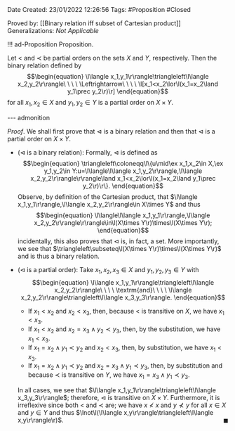 <br />
<br />

Date Created: 23/01/2022 12:26:56
Tags: #Proposition #Closed 

Proved by: [[Binary relation iff subset of Cartesian product]]
Generalizations: _Not Applicable_

!!! ad-Proposition Proposition.

Let $<$ and $\prec$ be partial orders on the sets $X$ and $Y$, respectively. Then the binary relation defined by
$$\begin{equation}
    \l\langle x_1,y_1\r\rangle\triangleleft\l\langle x_2,y_2\r\rangle\ \ \ \ \Leftrightarrow\ \ \ \ \l[x_1<x_2\lor\l(x_1=x_2\land y_1\prec y_2\r)\r]
\end{equation}$$
for all $x_1,x_2\in X$ and $y_1,y_2\in Y$ is a partial order on $X\times Y$.

--- admonition

_Proof_. We shall first prove that $\triangleleft$ is a binary relation and then that $\triangleleft$ is a partial order on $X\times Y$.
* ($\triangleleft$ is a binary relation): Formally, $\triangleleft$ is defined as
$$\begin{equation}
    \triangleleft\coloneqq\l\{u\mid\ex x_1,x_2\in X,\ex y_1,y_2\in Y:u=\l\langle\l\langle x_1,y_2\r\rangle,\l\langle x_2,y_2\r\rangle\r\rangle\land x_1<x_2\lor\l(x_1=x_2\land y_1\prec y_2\r)\r\}.
\end{equation}$$
Observe, by definition of the Cartesian product, that $\l\langle x_1,y_1\r\rangle,\l\langle x_2,y_2\r\rangle\in X\times Y$ and thus
$$\begin{equation}
    \l\langle\l\langle x_1,y_1\r\rangle,\l\langle x_2,y_2\r\rangle\r\rangle\in\l(X\times Y\r)\times\l(X\times Y\r);
\end{equation}$$
incidentally, this also proves that $\triangleleft$ is, in fact, a set. More importantly, we see that $\triangleleft\subseteq\l(X\times Y\r)\times\l(X\times Y\r)$ and is thus a binary relation.
* ($\triangleleft$ is a partial order): Take $x_1,x_2,x_3\in X$ and $y_1,y_2,y_3\in Y$ with$$\begin{equation}
    \l\langle x_1,y_1\r\rangle\triangleleft\l\langle x_2,y_2\r\rangle\ \ \ \ \textrm{and}\ \ \ \ \l\langle x_2,y_2\r\rangle\triangleleft\l\langle x_3,y_3\r\rangle.
 \end{equation}$$
    * If $x_1<x_2$ and $x_2<x_3$, then, because $<$ is transitive on $X$, we have $x_1<x_3$.
    * If $x_1<x_2$ and $x_2=x_3\land y_2\prec y_3$, then, by the substitution, we have $x_1<x_3$.
    * If $x_1=x_2\land y_1\prec y_2$ and $x_2<x_3$, then, by substitution, we have $x_1<x_3$.
    * If $x_1=x_2\land y_1\prec y_2$ and $x_2=x_3\land y_1\prec y_3$, then, by substitution and because $\prec$ is transitive on $Y$, we have $x_1=x_3\land y_1\prec y_3$.

    In all cases, we see that $\l\langle x_1,y_1\r\rangle\triangleleft\l\langle x_3,y_3\r\rangle$; therefore, $\triangleleft$ is transitive on $X\times Y$. Furthermore, it is irreflexive since both $<$ and $\prec$ are; we have $x\not<x$ and $y\not\prec y$ for all $x\in X$ and $y\in Y$ and thus $\lnot\l(\l\langle x,y\r\rangle\triangleleft\l\langle x,y\r\rangle\r)$.<span style="float:right;">$\blacksquare$</span>
